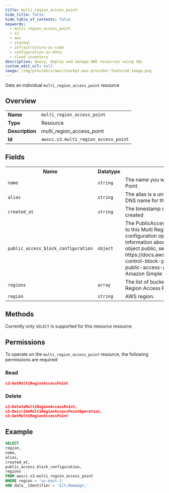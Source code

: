 ```yaml
---
title: multi_region_access_point
hide_title: false
hide_table_of_contents: false
keywords:
  - multi_region_access_point
  - s3
  - aws
  - stackql
  - infrastructure-as-code
  - configuration-as-data
  - cloud inventory
description: Query, deploy and manage AWS resources using SQL
custom_edit_url: null
image: /img/providers/aws/stackql-aws-provider-featured-image.png
---
```

Gets an individual <code>multi_region_access_point</code> resource

## Overview
<table><tbody>
<tr><td><b>Name</b></td><td><code>multi_region_access_point</code></td></tr>
<tr><td><b>Type</b></td><td>Resource</td></tr>
<tr><td><b>Description</b></td><td>multi_region_access_point</td></tr>
<tr><td><b>Id</b></td><td><code>awscc.s3.multi_region_access_point</code></td></tr>
</tbody></table>

## Fields
<table><tbody>
<tr><th>Name</th><th>Datatype</th><th>Description</th></tr>
<tr><td><code>name</code></td><td><code>string</code></td><td>The name you want to assign to this Multi Region Access Point.</td></tr>
<tr><td><code>alias</code></td><td><code>string</code></td><td>The alias is a unique identifier to, and is part of the public DNS name for this Multi Region Access Point</td></tr>
<tr><td><code>created_at</code></td><td><code>string</code></td><td>The timestamp of the when the Multi Region Access Point is created</td></tr>
<tr><td><code>public_access_block_configuration</code></td><td><code>object</code></td><td>The PublicAccessBlock configuration that you want to apply to this Multi Region Access Point. You can enable the configuration options in any combination. For more information about when Amazon S3 considers a bucket or object public, see https:&#x2F;&#x2F;docs.aws.amazon.com&#x2F;AmazonS3&#x2F;latest&#x2F;dev&#x2F;access-control-block-public-access.html#access-control-block-public-access-policy-status 'The Meaning of Public' in the Amazon Simple Storage Service Developer Guide.</td></tr>
<tr><td><code>regions</code></td><td><code>array</code></td><td>The list of buckets that you want to associate this Multi Region Access Point with.</td></tr>
<tr><td><code>region</code></td><td><code>string</code></td><td>AWS region.</td></tr>

</tbody></table>

## Methods
Currently only <code>SELECT</code> is supported for this resource resource.

## Permissions

To operate on the <code>multi_region_access_point</code> resource, the following permissions are required:

### Read
```json
s3:GetMultiRegionAccessPoint
```

### Delete
```json
s3:DeleteMultiRegionAccessPoint,
s3:DescribeMultiRegionAccessPointOperation,
s3:GetMultiRegionAccessPoint
```


## Example
```sql
SELECT
region,
name,
alias,
created_at,
public_access_block_configuration,
regions
FROM awscc.s3.multi_region_access_point
WHERE region = 'us-east-1'
AND data__Identifier = '&lt;Name&gt;'
```
